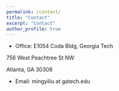 ```yaml
---
permalink: /contact/
title: "Contact"
excerpt: "Contact"
author_profile: true
---
```


* Office: 
E1054 Coda Bldg, Georgia Tech

756 West Peachtree St NW

Atlanta, GA 30308


* Email:
mingyiliu at gatech.edu